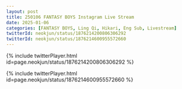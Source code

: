 ```yaml
---
layout: post
title: 250106 FANTASY BOYS Instagram Live Stream
date: 2025-01-06
categories: [FANTASY BOYS, Ling Qi, Hikari, Eng Sub, Livestream]
twitterId: neokjun/status/1876214200806306292
twitterId: neokjun/status/1876214600955572660
---
```


{% include twitterPlayer.html id=page.neokjun/status/1876214200806306292 %}

{% include twitterPlayer.html id=page.neokjun/status/1876214600955572660 %}
